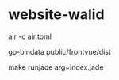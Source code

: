 # website-walid

air -c air.toml
<p>
go-bindata public/frontvue/dist
</p>
make runjade arg=index.jade